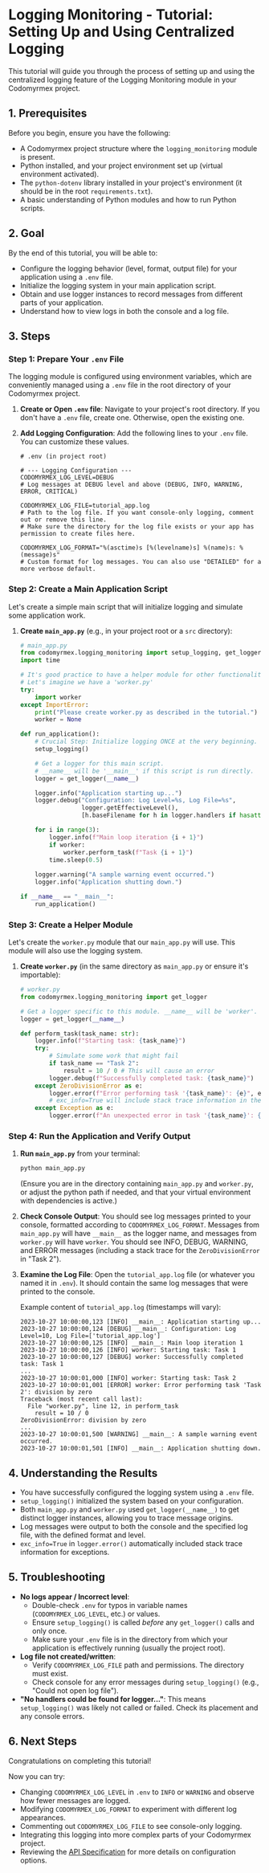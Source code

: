 # Logging Monitoring - Tutorial: Setting Up and Using Centralized Logging

This tutorial will guide you through the process of setting up and using the centralized logging feature of the Logging Monitoring module in your Codomyrmex project.

## 1. Prerequisites

Before you begin, ensure you have the following:

- A Codomyrmex project structure where the `logging_monitoring` module is present.
- Python installed, and your project environment set up (virtual environment activated).
- The `python-dotenv` library installed in your project's environment (it should be in the root `requirements.txt`).
- A basic understanding of Python modules and how to run Python scripts.

## 2. Goal

By the end of this tutorial, you will be able to:

- Configure the logging behavior (level, format, output file) for your application using a `.env` file.
- Initialize the logging system in your main application script.
- Obtain and use logger instances to record messages from different parts of your application.
- Understand how to view logs in both the console and a log file.

## 3. Steps

### Step 1: Prepare Your `.env` File

The logging module is configured using environment variables, which are conveniently managed using a `.env` file in the root directory of your Codomyrmex project.

1.  **Create or Open `.env` file**:
    Navigate to your project's root directory. If you don't have a `.env` file, create one. Otherwise, open the existing one.

2.  **Add Logging Configuration**:
    Add the following lines to your `.env` file. You can customize these values.

    ```env
    # .env (in project root)

    # --- Logging Configuration ---
    CODOMYRMEX_LOG_LEVEL=DEBUG
    # Log messages at DEBUG level and above (DEBUG, INFO, WARNING, ERROR, CRITICAL)

    CODOMYRMEX_LOG_FILE=tutorial_app.log
    # Path to the log file. If you want console-only logging, comment out or remove this line.
    # Make sure the directory for the log file exists or your app has permission to create files here.

    CODOMYRMEX_LOG_FORMAT="%(asctime)s [%(levelname)s] %(name)s: %(message)s"
    # Custom format for log messages. You can also use "DETAILED" for a more verbose default.
    ```

### Step 2: Create a Main Application Script

Let's create a simple main script that will initialize logging and simulate some application work.

1.  **Create `main_app.py`** (e.g., in your project root or a `src` directory):

    ```python
    # main_app.py
    from codomyrmex.logging_monitoring import setup_logging, get_logger
    import time

    # It's good practice to have a helper module for other functionalities
    # Let's imagine we have a 'worker.py'
    try:
        import worker
    except ImportError:
        print("Please create worker.py as described in the tutorial.")
        worker = None 

    def run_application():
        # Crucial Step: Initialize logging ONCE at the very beginning.
        setup_logging()

        # Get a logger for this main script.
        # __name__ will be '__main__' if this script is run directly.
        logger = get_logger(__name__)

        logger.info("Application starting up...")
        logger.debug("Configuration: Log Level=%s, Log File=%s", 
                     logger.getEffectiveLevel(), 
                     [h.baseFilename for h in logger.handlers if hasattr(h, 'baseFilename')])

        for i in range(3):
            logger.info(f"Main loop iteration {i + 1}")
            if worker:
                worker.perform_task(f"Task {i + 1}")
            time.sleep(0.5)
        
        logger.warning("A sample warning event occurred.")
        logger.info("Application shutting down.")

    if __name__ == "__main__":
        run_application()
    ```

### Step 3: Create a Helper Module

Let's create the `worker.py` module that our `main_app.py` will use. This module will also use the logging system.

1.  **Create `worker.py`** (in the same directory as `main_app.py` or ensure it's importable):

    ```python
    # worker.py
    from codomyrmex.logging_monitoring import get_logger

    # Get a logger specific to this module. __name__ will be 'worker'.
    logger = get_logger(__name__)

    def perform_task(task_name: str):
        logger.info(f"Starting task: {task_name}")
        try:
            # Simulate some work that might fail
            if task_name == "Task 2":
                result = 10 / 0 # This will cause an error
            logger.debug(f"Successfully completed task: {task_name}")
        except ZeroDivisionError as e:
            logger.error(f"Error performing task '{task_name}': {e}", exc_info=True)
            # exc_info=True will include stack trace information in the log
        except Exception as e:
            logger.error(f"An unexpected error in task '{task_name}': {e}", exc_info=True)
    ```

### Step 4: Run the Application and Verify Output

1.  **Run `main_app.py`** from your terminal:
    ```bash
    python main_app.py
    ```
    (Ensure you are in the directory containing `main_app.py` and `worker.py`, or adjust the python path if needed, and that your virtual environment with dependencies is active.)

2.  **Check Console Output**:
    You should see log messages printed to your console, formatted according to `CODOMYRMEX_LOG_FORMAT`. Messages from `main_app.py` will have `__main__` as the logger name, and messages from `worker.py` will have `worker`.
    You should see INFO, DEBUG, WARNING, and ERROR messages (including a stack trace for the `ZeroDivisionError` in "Task 2").

3.  **Examine the Log File**:
    Open the `tutorial_app.log` file (or whatever you named it in `.env`). It should contain the same log messages that were printed to the console.

    Example content of `tutorial_app.log` (timestamps will vary):
    ```log
    2023-10-27 10:00:00,123 [INFO] __main__: Application starting up...
    2023-10-27 10:00:00,124 [DEBUG] __main__: Configuration: Log Level=10, Log File=['tutorial_app.log']
    2023-10-27 10:00:00,125 [INFO] __main__: Main loop iteration 1
    2023-10-27 10:00:00,126 [INFO] worker: Starting task: Task 1
    2023-10-27 10:00:00,127 [DEBUG] worker: Successfully completed task: Task 1
    ...
    2023-10-27 10:00:01,000 [INFO] worker: Starting task: Task 2
    2023-10-27 10:00:01,001 [ERROR] worker: Error performing task 'Task 2': division by zero
    Traceback (most recent call last):
      File "worker.py", line 12, in perform_task
        result = 10 / 0
    ZeroDivisionError: division by zero
    ...
    2023-10-27 10:00:01,500 [WARNING] __main__: A sample warning event occurred.
    2023-10-27 10:00:01,501 [INFO] __main__: Application shutting down.
    ```

## 4. Understanding the Results

- You have successfully configured the logging system using a `.env` file.
- `setup_logging()` initialized the system based on your configuration.
- Both `main_app.py` and `worker.py` used `get_logger(__name__)` to get distinct logger instances, allowing you to trace message origins.
- Log messages were output to both the console and the specified log file, with the defined format and level.
- `exc_info=True` in `logger.error()` automatically included stack trace information for exceptions.

## 5. Troubleshooting

- **No logs appear / Incorrect level**: 
  - Double-check `.env` for typos in variable names (`CODOMYRMEX_LOG_LEVEL`, etc.) or values.
  - Ensure `setup_logging()` is called *before* any `get_logger()` calls and only once.
  - Make sure your `.env` file is in the directory from which your application is effectively running (usually the project root).
- **Log file not created/written**: 
  - Verify `CODOMYRMEX_LOG_FILE` path and permissions. The directory must exist.
  - Check console for any error messages during `setup_logging()` (e.g., "Could not open log file").
- **"No handlers could be found for logger..."**: This means `setup_logging()` was likely not called or failed. Check its placement and any console errors.

## 6. Next Steps

Congratulations on completing this tutorial!

Now you can try:
- Changing `CODOMYRMEX_LOG_LEVEL` in `.env` to `INFO` or `WARNING` and observe how fewer messages are logged.
- Modifying `CODOMYRMEX_LOG_FORMAT` to experiment with different log appearances.
- Commenting out `CODOMYRMEX_LOG_FILE` to see console-only logging.
- Integrating this logging into more complex parts of your Codomyrmex project.
- Reviewing the [API Specification](../API_SPECIFICATION.md) for more details on configuration options. 